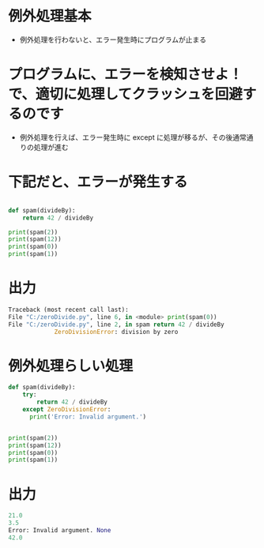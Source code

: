 # 例外処理基本

* 例外処理を行わないと、エラー発生時にプログラムが止まる



# プログラムに、エラーを検知させよ！で、適切に処理してクラッシュを回避するのです



* 例外処理を行えば、エラー発生時に except に処理が移るが、その後通常通りの処理が進む





# 下記だと、エラーが発生する


```py

def spam(divideBy):
    return 42 / divideBy

print(spam(2))
print(spam(12))
print(spam(0))
print(spam(1))
```


# 出力

```py
Traceback (most recent call last):
File "C:/zeroDivide.py", line 6, in <module> print(spam(0))
File "C:/zeroDivide.py", line 2, in spam return 42 / divideBy
             ZeroDivisionError: division by zero
```




# 例外処理らしい処理

```py
def spam(divideBy):
    try:
        return 42 / divideBy
    except ZeroDivisionError:
      print('Error: Invalid argument.')


print(spam(2))
print(spam(12))
print(spam(0))
print(spam(1))
```



# 出力

```py
21.0
3.5
Error: Invalid argument. None
42.0
```
